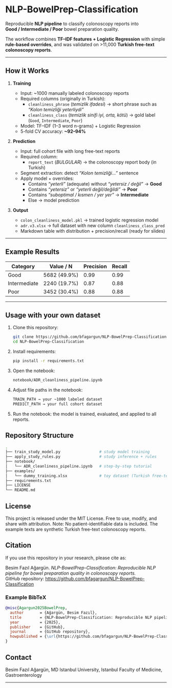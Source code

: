 # NLP-BowelPrep-Classification

Reproducible **NLP pipeline** to classify colonoscopy reports into  
**Good / Intermediate / Poor** bowel preparation quality.  

The workflow combines **TF–IDF features + Logistic Regression** with simple  
**rule-based overrides**, and was validated on >11,000 **Turkish free-text colonoscopy reports**.

---

## How it Works

1. **Training**
   - Input: ~1000 manually labeled colonoscopy reports  
   - Required columns (originally in Turkish):  
     - `cleanliness_phrase` (*temizlik ifadesi*) → short phrase such as *“Kolon temizliği yeterliydi”*  
     - `cleanliness_class` (*temizlik sinifi iyi, orta, kötü*) → gold label (`Good`, `Intermediate`, `Poor`)  
   - Model: TF–IDF (1–3 word n-grams) + Logistic Regression  
   - 5-fold CV accuracy: **~92–94%**

2. **Prediction**
   - Input: full cohort file with long free-text reports  
   - Required column:  
     - `report_text` (*BULGULAR*) → the colonoscopy report body (in Turkish)  
   - Segment extraction: detect *“Kolon temizliği…”* sentence  
   - Apply model + overrides:
     - Contains *“yeterli”* (adequate) without *“yetersiz / değil”* → **Good**  
     - Contains *“yetersiz”* or *“yeterli değil/değildi”* → **Poor**  
     - Contains *“suboptimal / kısmen / yer yer”* → **Intermediate**  
     - Else → model prediction

3. **Output**
   - `colon_cleanliness_model.pkl` → trained logistic regression model  
   - `adr.v3.xlsx` → full dataset with new column `cleanliness_class_pred`  
   - Markdown table with distribution + precision/recall (ready for slides)

---

## Example Results

| Category     | Value / N       | Precision | Recall |
|--------------|-----------------|-----------|--------|
| Good         | 5682 (49.9%)    | 0.99      | 0.99   |
| Intermediate | 2240 (19.7%)    | 0.87      | 0.88   |
| Poor         | 3452 (30.4%)    | 0.88      | 0.88   |

---

## Usage with your own dataset

1. Clone this repository:
   ```bash
   git clone https://github.com/bfagargun/NLP-BowelPrep-Classification.git
   cd NLP-BowelPrep-Classification
   ```
2. Install requirements:
   ```bash
   pip install -r requirements.txt
   ```
3. Open the notebook:
   ```bash
   notebook/ADR_cleanliness_pipeline.ipynb
   ```
3. Adjust file paths in the notebook:
   ```bash
   TRAIN_PATH → your ~1000 labeled dataset
   PREDICT_PATH → your full cohort dataset
   ```
4. Run the notebook: the model is trained, evaluated, and applied to all reports.

## Repository Structure
```bash
.
├── train_study_model.py                 # study model training
├── apply_study_rules.py                 # study inference + rules
├── notebook/
│   └── ADR_cleanliness_pipeline.ipynb   # step-by-step tutorial
├── examples/
│   └── dummy_training.xlsx              # toy dataset (Turkish free-text, no PHI)
├── requirements.txt
├── LICENSE
└── README.md
```
## License
This project is released under the MIT License.
Free to use, modify, and share with attribution.
Note: No patient-identifiable data is included.
The example texts are synthetic Turkish free-text colonoscopy reports.

## Citation

If you use this repository in your research, please cite as:

Besim Fazıl Ağargün. *NLP-BowelPrep-Classification: Reproducible NLP pipeline for bowel preparation quality in colonoscopy reports.*  
GitHub repository: https://github.com/bfagargun/NLP-BowelPrep-Classification

### Example BibTeX

```bibtex
@misc{Agargun2025BowelPrep,
  author       = {Ağargün, Besim Fazıl},
  title        = {NLP-BowelPrep-Classification: Reproducible NLP pipeline for bowel preparation quality in colonoscopy reports},
  year         = {2025},
  publisher    = {GitHub},
  journal      = {GitHub repository},
  howpublished = {\url{https://github.com/bfagargun/NLP-BowelPrep-Classification}}
}
```

## Contact

Besim Fazıl Ağargün, MD Istanbul University, Istanbul Faculty of Medicine, Gastroenterology

---
